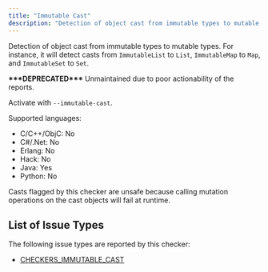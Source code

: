 ```yaml
---
title: "Immutable Cast"
description: "Detection of object cast from immutable types to mutable types. For instance, it will detect casts from `ImmutableList` to `List`, `ImmutableMap` to `Map`, and `ImmutableSet` to `Set`."
---
```


Detection of object cast from immutable types to mutable types. For instance, it will detect casts from `ImmutableList` to `List`, `ImmutableMap` to `Map`, and `ImmutableSet` to `Set`.

**\*\*\*DEPRECATED\*\*\*** Unmaintained due to poor actionability of the reports.

Activate with `--immutable-cast`.

Supported languages:
- C/C++/ObjC: No
- C#/.Net: No
- Erlang: No
- Hack: No
- Java: Yes
- Python: No

Casts flagged by this checker are unsafe because calling mutation operations on the cast objects will fail at runtime.

## List of Issue Types

The following issue types are reported by this checker:
- [CHECKERS_IMMUTABLE_CAST](/docs/next/all-issue-types#checkers_immutable_cast)
